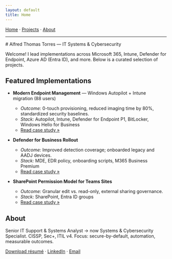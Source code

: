 ```yaml
---
layout: default
title: Home
---
```

<nav>
  <a href="/">Home</a> ·
  <a href="/projects/intune-autopilot.html">Projects</a> ·
  <a href="/about.html">About</a>
</nav>
<hr>
# Alfred Thomas Torres — IT Systems & Cybersecurity

Welcome! I lead implementations across Microsoft 365, Intune, Defender for Endpoint, Azure AD (Entra ID), and more. Below is a curated selection of projects.

## Featured Implementations
- **Modern Endpoint Management** — Windows Autopilot + Intune migration (88 users)
  - *Outcome:* 0-touch provisioning, reduced imaging time by 80%, standardized security baselines.
  - *Stack:* Autopilot, Intune, Defender for Endpoint P1, BitLocker, Windows Hello for Business
  - [Read case study »](/projects/intune-autopilot.html)

- **Defender for Business Rollout**
  - *Outcome:* Improved detection coverage; onboarded legacy and AADJ devices.
  - *Stack:* MDE, EDR policy, onboarding scripts, M365 Business Premium
  - [Read case study »](/projects/mde-rollout.html)

- **SharePoint Permission Model for Teams Sites**
  - *Outcome:* Granular edit vs. read-only, external sharing governance.
  - *Stack:* SharePoint, Entra ID groups
  - [Read case study »](/projects/sharepoint-governance.html)

## About
Senior IT Support & Systems Analyst → now Systems & Cybersecurity Specialist. CISSP, Sec+, ITIL v4. Focus: secure-by-default, automation, measurable outcomes.

[Download résumé](#) · [LinkedIn](#) · [Email](#)
